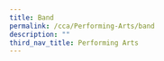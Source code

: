 ```yaml
---
title: Band
permalink: /cca/Performing-Arts/band
description: ""
third_nav_title: Performing Arts
---
```

